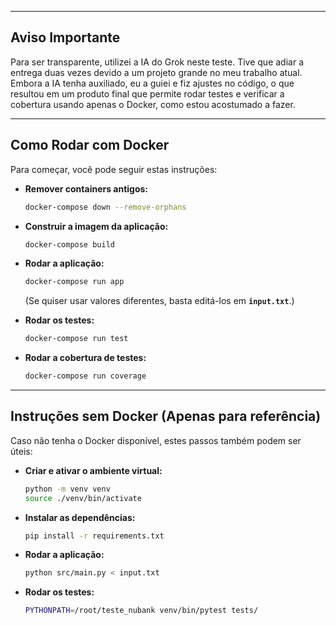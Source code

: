 -----

## Aviso Importante

Para ser transparente, utilizei a IA do Grok neste teste. Tive que adiar a entrega duas vezes devido a um projeto grande no meu trabalho atual. Embora a IA tenha auxiliado, eu a guiei e fiz ajustes no código, o que resultou em um produto final que permite rodar testes e verificar a cobertura usando apenas o Docker, como estou acostumado a fazer.

-----

## Como Rodar com Docker

Para começar, você pode seguir estas instruções:

  * **Remover containers antigos:**

    ```bash
    docker-compose down --remove-orphans
    ```

  * **Construir a imagem da aplicação:**

    ```bash
    docker-compose build
    ```

  * **Rodar a aplicação:**

    ```bash
    docker-compose run app
    ```

    (Se quiser usar valores diferentes, basta editá-los em **`input.txt`**.)

  * **Rodar os testes:**

    ```bash
    docker-compose run test
    ```

  * **Rodar a cobertura de testes:**

    ```bash
    docker-compose run coverage
    ```

-----

## Instruções sem Docker (Apenas para referência)

Caso não tenha o Docker disponível, estes passos também podem ser úteis:

  * **Criar e ativar o ambiente virtual:**

    ```bash
    python -m venv venv
    source ./venv/bin/activate
    ```

  * **Instalar as dependências:**

    ```bash
    pip install -r requirements.txt
    ```

  * **Rodar a aplicação:**

    ```bash
    python src/main.py < input.txt
    ```

  * **Rodar os testes:**

    ```bash
    PYTHONPATH=/root/teste_nubank venv/bin/pytest tests/
    ```